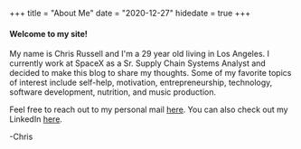 +++
title = "About Me"
date = "2020-12-27"
hidedate =  true
+++

#### Welcome to my site!  
My name is Chris Russell and I'm a 29 year old living in Los Angeles. I currently work at SpaceX as a Sr. Supply Chain Systems Analyst and decided to make this blog to share my thoughts. Some of my favorite topics of interest include self-help, motivation, entrepreneurship, technology, software development, nutrition, and music production. 

Feel free to reach out to my personal mail [here](mailto:chris.russell02@gmail.com). You can also check out my LinkedIn [here](https://www.linkedin.com/in/chrisrusselljr/).

-Chris